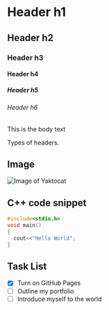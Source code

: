 # Header h1
## Header h2
### Header h3
#### Header h4
##### Header h5
###### Header h6 
This is the body  text

Types of headers. 

## Image 

![Image of Yaktocat](https://octodex.github.com/images/yaktocat.png)


## C++ code snippet

``` C++
#include<stdio.h>
void main()
{
  cout<<"Hello World";
}
```

## Task List 

- [x] Turn on GitHub Pages
- [ ] Outline my portfolio
- [ ] Introduce myself to the world

